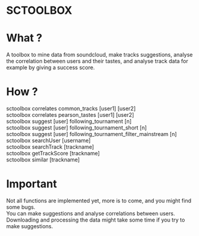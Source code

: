 # SCTOOLBOX
# What ?
A toolbox to mine data from soundcloud, make tracks suggestions, analyse the
correlation between users and their tastes, and analyse track data for example
by giving a success score.
# How ?

sctoolbox correlates common_tracks [user1] [user2] <br />
sctoolbox correlates pearson_tastes [user1] [user2] <br />
sctoolbox suggest [user] following_tournament [n] <br />
sctoolbox suggest [user] following_tournament_short [n] <br />
sctoolbox suggest [user] following_tournament_filter_mainstream [n] <br />
sctoolbox searchUser [username] <br />
sctoolbox searchTrack [trackname] <br />
sctoolbox getTrackScore [trackname] <br />
sctoolbox similar [trackname] <br />


# Important
Not all functions are implemented yet, more is to come, and you might find some bugs. <br />
You can make suggestions and analyse correlations between users. Downloading and processing
the data might take some time if you try to make suggestions.
